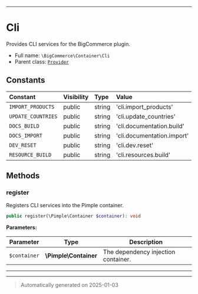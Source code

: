 ***

# Cli

Provides CLI services for the BigCommerce plugin.



* Full name: `\BigCommerce\Container\Cli`
* Parent class: [`Provider`](./classes/BigCommerce/Container/Provider.md)


## Constants

| Constant | Visibility | Type | Value |
|:---------|:-----------|:-----|:------|
|`IMPORT_PRODUCTS`|public|string|&#039;cli.import_products&#039;|
|`UPDATE_COUNTRIES`|public|string|&#039;cli.update_countries&#039;|
|`DOCS_BUILD`|public|string|&#039;cli.documentation.build&#039;|
|`DOCS_IMPORT`|public|string|&#039;cli.documentation.import&#039;|
|`DEV_RESET`|public|string|&#039;cli.dev.reset&#039;|
|`RESOURCE_BUILD`|public|string|&#039;cli.resources.build&#039;|


## Methods


### register

Registers CLI services into the Pimple container.

```php
public register(\Pimple\Container $container): void
```








**Parameters:**

| Parameter | Type | Description |
|-----------|------|-------------|
| `$container` | **\Pimple\Container** | The dependency injection container. |





***


***
> Automatically generated on 2025-01-03
